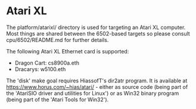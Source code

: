 Atari XL
========

The platform/atarixl/ directory is used for targeting an Atari XL computer.
Most things are shared between the 6502-based targets so please consult
cpu/6502/README.md for further details.

The following Atari XL Ethernet card is supported:

- Dragon Cart: cs8900a.eth
- Dracarys:    w5100.eth

The 'disk' make goal requires HiassofT's dir2atr program. It is available at
https://www.horus.com/~hias/atari/ - either as source code (being part of the
'AtariSIO driver and utilities for Linux') or as Win32 binary program (being
part of the 'Atari Tools for Win32').
